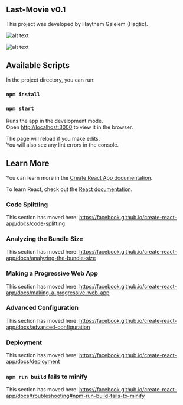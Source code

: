 ## Last-Movie v0.1
This project was developed by Haythem Galelem (Hagtic).

![alt text](https://1.bp.blogspot.com/-a2SjWMoQU1Q/YCb5U57lniI/AAAAAAAAEg0/OZkUofOSQUwWQ-Rddm3BlRLYu5xHRaYUACNcBGAsYHQ/s0/cap.png)

![alt text](https://1.bp.blogspot.com/-ijA-0ysGO8Q/YCb5W2P7mZI/AAAAAAAAEg4/0KaE704YqboPigGhH8jyfCkfOa3XFbxaQCNcBGAsYHQ/s0/cap1.png)

## Available Scripts

In the project directory, you can run:

### `npm install`

### `npm start`

Runs the app in the development mode.<br />
Open [http://localhost:3000](http://localhost:3000) to view it in the browser.

The page will reload if you make edits.<br />
You will also see any lint errors in the console.

## Learn More

You can learn more in the [Create React App documentation](https://facebook.github.io/create-react-app/docs/getting-started).

To learn React, check out the [React documentation](https://reactjs.org/).

### Code Splitting

This section has moved here: https://facebook.github.io/create-react-app/docs/code-splitting

### Analyzing the Bundle Size

This section has moved here: https://facebook.github.io/create-react-app/docs/analyzing-the-bundle-size

### Making a Progressive Web App

This section has moved here: https://facebook.github.io/create-react-app/docs/making-a-progressive-web-app

### Advanced Configuration

This section has moved here: https://facebook.github.io/create-react-app/docs/advanced-configuration

### Deployment

This section has moved here: https://facebook.github.io/create-react-app/docs/deployment

### `npm run build` fails to minify

This section has moved here: https://facebook.github.io/create-react-app/docs/troubleshooting#npm-run-build-fails-to-minify
